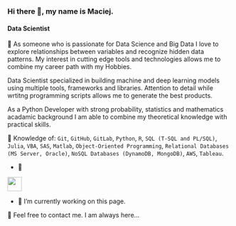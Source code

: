 ### Hi there 👋, my name is Maciej.
#### Data Scientist

 :thought_balloon: As someone who is passionate for Data Science and Big Data I love to explore relationships between variables and recognize hidden data patterns. My interest in cutting edge tools and technologies allows me to combine my career path with my Hobbies.

Data Scientist specialized in building machine and deep learning models using multiple tools, frameworks and libraries. Attention to detail while wrtitng programming scripts allows me to generate the best products.

As a Python Developer with strong probability, statistics and mathematics acadamic background I am able to combine my theoretical knowledge with practical skills.

:speech_balloon: Knowledge of: `Git`, `GitHub`, `GitLab`, `Python`, `R`, `SQL (T-SQL and PL/SQL)`, `Julia`, `VBA`, `SAS`, `Matlab`, `Object-Oriented Programming`, `Relational Databases (MS Server, Oracle)`, `NoSQL Databases (DynamoDB, MongoDB)`, `AWS`, `Tableau`.

*  :speech_balloon:

<img height="32" width="32" src="https://cdn.jsdelivr.net/npm/simple-icons@v6/icons/linkedin.svg" />


- 🔭 I’m currently working on this page. 


:email: Feel free to contact me. I am always here...


